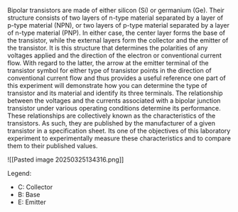Bipolar transistors are made of either silicon (Si) or germanium (Ge). Their structure consists of two layers of n-type material separated by a layer of p-type material (NPN), or two layers of p-type material separated by a layer of n-type material (PNP). In either case, the center layer forms the base of the transistor, while the external layers form the collector and the emitter of the transistor. It is this structure that determines the polarities of any voltages applied and the direction of the electron or conventional current flow. With regard to the latter, the arrow at the emitter terminal of the transistor symbol for either type of transistor points in the direction of conventional current flow and thus provides a useful reference one part of this experiment will demonstrate how you can determine the type of transistor and its material and identify its three terminals. 
The relationship between the voltages and the currents associated with a bipolar junction transistor under various operating conditions determine its performance. These relationships are collectively known as the characteristics of the transistors. As such, they are published by the manufacturer of a given transistor in a specification sheet. Its one of the objectives of this laboratory experiment to experimentally measure these characteristics and to compare them to their published values.

![[Pasted image 20250325134316.png]]

Legend:
- C: Collector
- B: Base
- E: Emitter